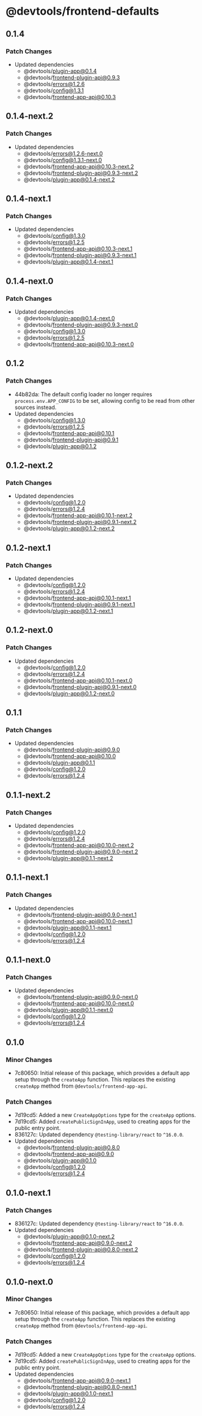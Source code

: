 # @devtools/frontend-defaults

## 0.1.4

### Patch Changes

- Updated dependencies
  - @devtools/plugin-app@0.1.4
  - @devtools/frontend-plugin-api@0.9.3
  - @devtools/errors@1.2.6
  - @devtools/config@1.3.1
  - @devtools/frontend-app-api@0.10.3

## 0.1.4-next.2

### Patch Changes

- Updated dependencies
  - @devtools/errors@1.2.6-next.0
  - @devtools/config@1.3.1-next.0
  - @devtools/frontend-app-api@0.10.3-next.2
  - @devtools/frontend-plugin-api@0.9.3-next.2
  - @devtools/plugin-app@0.1.4-next.2

## 0.1.4-next.1

### Patch Changes

- Updated dependencies
  - @devtools/config@1.3.0
  - @devtools/errors@1.2.5
  - @devtools/frontend-app-api@0.10.3-next.1
  - @devtools/frontend-plugin-api@0.9.3-next.1
  - @devtools/plugin-app@0.1.4-next.1

## 0.1.4-next.0

### Patch Changes

- Updated dependencies
  - @devtools/plugin-app@0.1.4-next.0
  - @devtools/frontend-plugin-api@0.9.3-next.0
  - @devtools/config@1.3.0
  - @devtools/errors@1.2.5
  - @devtools/frontend-app-api@0.10.3-next.0

## 0.1.2

### Patch Changes

- 44b82da: The default config loader no longer requires `process.env.APP_CONFIG` to be set, allowing config to be read from other sources instead.
- Updated dependencies
  - @devtools/config@1.3.0
  - @devtools/errors@1.2.5
  - @devtools/frontend-app-api@0.10.1
  - @devtools/frontend-plugin-api@0.9.1
  - @devtools/plugin-app@0.1.2

## 0.1.2-next.2

### Patch Changes

- Updated dependencies
  - @devtools/config@1.2.0
  - @devtools/errors@1.2.4
  - @devtools/frontend-app-api@0.10.1-next.2
  - @devtools/frontend-plugin-api@0.9.1-next.2
  - @devtools/plugin-app@0.1.2-next.2

## 0.1.2-next.1

### Patch Changes

- Updated dependencies
  - @devtools/config@1.2.0
  - @devtools/errors@1.2.4
  - @devtools/frontend-app-api@0.10.1-next.1
  - @devtools/frontend-plugin-api@0.9.1-next.1
  - @devtools/plugin-app@0.1.2-next.1

## 0.1.2-next.0

### Patch Changes

- Updated dependencies
  - @devtools/config@1.2.0
  - @devtools/errors@1.2.4
  - @devtools/frontend-app-api@0.10.1-next.0
  - @devtools/frontend-plugin-api@0.9.1-next.0
  - @devtools/plugin-app@0.1.2-next.0

## 0.1.1

### Patch Changes

- Updated dependencies
  - @devtools/frontend-plugin-api@0.9.0
  - @devtools/frontend-app-api@0.10.0
  - @devtools/plugin-app@0.1.1
  - @devtools/config@1.2.0
  - @devtools/errors@1.2.4

## 0.1.1-next.2

### Patch Changes

- Updated dependencies
  - @devtools/config@1.2.0
  - @devtools/errors@1.2.4
  - @devtools/frontend-app-api@0.10.0-next.2
  - @devtools/frontend-plugin-api@0.9.0-next.2
  - @devtools/plugin-app@0.1.1-next.2

## 0.1.1-next.1

### Patch Changes

- Updated dependencies
  - @devtools/frontend-plugin-api@0.9.0-next.1
  - @devtools/frontend-app-api@0.10.0-next.1
  - @devtools/plugin-app@0.1.1-next.1
  - @devtools/config@1.2.0
  - @devtools/errors@1.2.4

## 0.1.1-next.0

### Patch Changes

- Updated dependencies
  - @devtools/frontend-plugin-api@0.9.0-next.0
  - @devtools/frontend-app-api@0.10.0-next.0
  - @devtools/plugin-app@0.1.1-next.0
  - @devtools/config@1.2.0
  - @devtools/errors@1.2.4

## 0.1.0

### Minor Changes

- 7c80650: Initial release of this package, which provides a default app setup through the `createApp` function. This replaces the existing `createApp` method from `@devtools/frontend-app-api`.

### Patch Changes

- 7d19cd5: Added a new `CreateAppOptions` type for the `createApp` options.
- 7d19cd5: Added `createPublicSignInApp`, used to creating apps for the public entry point.
- 836127c: Updated dependency `@testing-library/react` to `^16.0.0`.
- Updated dependencies
  - @devtools/frontend-plugin-api@0.8.0
  - @devtools/frontend-app-api@0.9.0
  - @devtools/plugin-app@0.1.0
  - @devtools/config@1.2.0
  - @devtools/errors@1.2.4

## 0.1.0-next.1

### Patch Changes

- 836127c: Updated dependency `@testing-library/react` to `^16.0.0`.
- Updated dependencies
  - @devtools/plugin-app@0.1.0-next.2
  - @devtools/frontend-app-api@0.9.0-next.2
  - @devtools/frontend-plugin-api@0.8.0-next.2
  - @devtools/config@1.2.0
  - @devtools/errors@1.2.4

## 0.1.0-next.0

### Minor Changes

- 7c80650: Initial release of this package, which provides a default app setup through the `createApp` function. This replaces the existing `createApp` method from `@devtools/frontend-app-api`.

### Patch Changes

- 7d19cd5: Added a new `CreateAppOptions` type for the `createApp` options.
- 7d19cd5: Added `createPublicSignInApp`, used to creating apps for the public entry point.
- Updated dependencies
  - @devtools/frontend-app-api@0.9.0-next.1
  - @devtools/frontend-plugin-api@0.8.0-next.1
  - @devtools/plugin-app@0.1.0-next.1
  - @devtools/config@1.2.0
  - @devtools/errors@1.2.4
